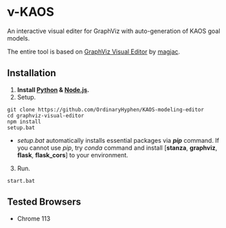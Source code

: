 # ν-KAOS
An interactive visual editer for GraphViz with auto-generation of KAOS goal models.

The entire tool is based on [GraphViz Visual Editor](https://github.com/magjac/graphviz-visual-editor) by [magjac](https://github.com/magjac).


## Installation
1. **Install [Python](https://www.python.org/downloads/) & [Node.js](https://nodejs.org/en).**
2. Setup.
```
git clone https://github.com/OrdinaryHyphen/KAOS-modeling-editor
cd graphviz-visual-editor
npm install
setup.bat
```

* _setup.bat_ automatically installs essential packages via **_pip_** command.
If you cannot use _pip_, try _conda_ command and install \[**stanza**, **graphviz**, **flask**, **flask_cors**\] to your environment.


3. Run.
```
start.bat
```

## Tested Browsers
* Chrome 113